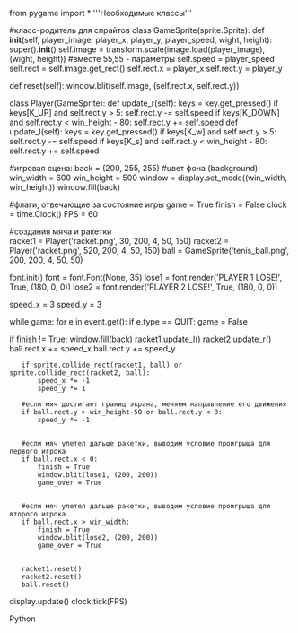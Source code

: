 from pygame import *
'''Необходимые классы'''


#класс-родитель для спрайтов
class GameSprite(sprite.Sprite):
   def __init__(self, player_image, player_x, player_y, player_speed, wight, height):
       super().__init__()
       self.image = transform.scale(image.load(player_image), (wight, height)) #вместе 55,55 - параметры
       self.speed = player_speed
       self.rect = self.image.get_rect()
       self.rect.x = player_x
       self.rect.y = player_y


   def reset(self):
       window.blit(self.image, (self.rect.x, self.rect.y))


class Player(GameSprite):
   def update_r(self):
       keys = key.get_pressed()
       if keys[K_UP] and self.rect.y > 5:
           self.rect.y -= self.speed
       if keys[K_DOWN] and self.rect.y < win_height - 80:
           self.rect.y += self.speed
   def update_l(self):
       keys = key.get_pressed()
       if keys[K_w] and self.rect.y > 5:
           self.rect.y -= self.speed
       if keys[K_s] and self.rect.y < win_height - 80:
           self.rect.y += self.speed


#игровая сцена:
back = (200, 255, 255) #цвет фона (background)
win_width = 600
win_height = 500
window = display.set_mode((win_width, win_height))
window.fill(back)


#флаги, отвечающие за состояние игры
game = True
finish = False
clock = time.Clock()
FPS = 60


#создания мяча и ракетки   
racket1 = Player('racket.png', 30, 200, 4, 50, 150) 
racket2 = Player('racket.png', 520, 200, 4, 50, 150)
ball = GameSprite('tenis_ball.png', 200, 200, 4, 50, 50)


font.init()
font = font.Font(None, 35)
lose1 = font.render('PLAYER 1 LOSE!', True, (180, 0, 0))
lose2 = font.render('PLAYER 2 LOSE!', True, (180, 0, 0))


speed_x = 3
speed_y = 3


while game:
   for e in event.get():
       if e.type == QUIT:
           game = False
  
   if finish != True:
       window.fill(back)
       racket1.update_l()
       racket2.update_r()
       ball.rect.x += speed_x
       ball.rect.y += speed_y


       if sprite.collide_rect(racket1, ball) or sprite.collide_rect(racket2, ball):
           speed_x *= -1
           speed_y *= 1
      
       #если мяч достигает границ экрана, меняем направление его движения
       if ball.rect.y > win_height-50 or ball.rect.y < 0:
           speed_y *= -1


       #если мяч улетел дальше ракетки, выводим условие проигрыша для первого игрока
       if ball.rect.x < 0:
           finish = True
           window.blit(lose1, (200, 200))
           game_over = True


       #если мяч улетел дальше ракетки, выводим условие проигрыша для второго игрока
       if ball.rect.x > win_width:
           finish = True
           window.blit(lose2, (200, 200))
           game_over = True


       racket1.reset()
       racket2.reset()
       ball.reset()


   display.update()
   clock.tick(FPS)


Python


